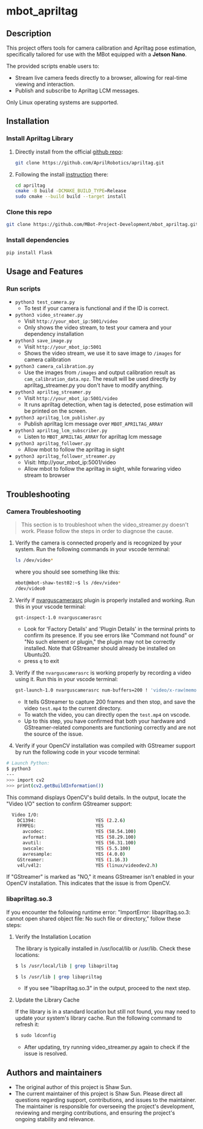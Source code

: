 # mbot_apriltag

## Description
This project offers tools for camera calibration and Apriltag pose estimation, specifically tailored for use with the MBot equipped with a **Jetson Nano**.

The provided scripts enable users to:
- Stream live camera feeds directly to a browser, allowing for real-time viewing and interaction.
- Publish and subscribe to Apriltag LCM messages.

Only Linux operating systems are supported.

## Installation
### Install Apriltag Library
1. Directly install from the official [github repo](https://github.com/AprilRobotics/apriltag):
    ```bash
    git clone https://github.com/AprilRobotics/apriltag.git
    ```

2. Following the install [instruction](https://github.com/AprilRobotics/apriltag) there:
    ```bash
    cd apriltag
    cmake -B build -DCMAKE_BUILD_TYPE=Release
    sudo cmake --build build --target install
    ```

### Clone this repo
```bash
git clone https://github.com/MBot-Project-Development/mbot_apriltag.git
```

### Install dependencies
```bash
pip install Flask
```

## Usage and Features
### Run scripts
- `python3 test_camera.py`
    - To test if your camera is functional and if the ID is correct.
- `python3 video_streamer.py`
    - Visit `http://your_mbot_ip:5001/video`
    - Only shows the video stream, to test your camera and your dependency installation
- `python3 save_image.py`
    - Visit `http://your_mbot_ip:5001`
    - Shows the video stream, we use it to save image to `/images` for camera calibration
- `python3 camera_calibration.py`
    - Use the images from `/images` and output calibration result as `cam_calibration_data.npz`. The result will be used directly by apriltag_streamer.py you don't have to modify anything.
- `python3 apriltag_streamer.py`
    - Visit `http://your_mbot_ip:5001/video`
    - It runs apriltag detection, when tag is detected, pose estimation will be printed on the screen.
- `python3 apriltag_lcm_publisher.py`
    - Publish apriltag lcm message over `MBOT_APRILTAG_ARRAY`
- `python3 apriltag_lcm_subscriber.py`
    - Listen to `MBOT_APRILTAG_ARRAY` for apriltag lcm message
- `python3 apriltag_follower.py`
    - Allow mbot to follow the apriltag in sight
- `python3 apriltag_follower_streamer.py`
    - Visit: http://your_mbot_ip:5001/video
    - Allow mbot to follow the apriltag in sight, while forwaring video stream to browser

## Troubleshooting
### Camera Troubleshooting
> This section is to troubleshoot when the video_streamer.py doesn't work. Please follow the steps in order to diagnose the cause.

1. Verify the camera is connected properly and is recognized by your system. Run the following commands in your vscode terminal:
    ```bash
    ls /dev/video*
    ```
    where you should see something like this:
    ```bash
    mbot@mbot-shaw-test02:~$ ls /dev/video*
    /dev/video0
    ```

2. Verify if [nvarguscamerasrc](https://docs.nvidia.com/jetson/archives/r35.2.1/DeveloperGuide/text/SD/CameraDevelopment/CameraSoftwareDevelopmentSolution.html) plugin is properly installed and working. Run this in your vscode terminal:
   ```bash
   gst-inspect-1.0 nvarguscamerasrc
   ```
   - Look for 'Factory Details' and 'Plugin Details' in the terminal prints to confirm its presence. If you see errors like "Command not found" or "No such element or plugin," the plugin may not be correctly installed. Note that GStreamer should already be installed on Ubuntu20. 
    - press `q` to exit

3. Verify if the `nvarguscamerasrc` is working properly by recording a video using it. Run this in your vscode terminal:
   ```bash
   gst-launch-1.0 nvarguscamerasrc num-buffers=200 ! 'video/x-raw(memory:NVMM), width=1280, height=720, framerate=20/1, format=NV12' ! omxh264enc ! qtmux ! filesink location=test.mp4
   ```
   - It tells GStreamer to capture 200 frames and then stop, and save the video `test.mp4` to the current directory.
   - To watch the video, you can directly open the `test.mp4` on vscode.
   - Up to this step, you have confirmed that both your hardware and GStreamer-related components are functioning correctly and are not the source of the issue.

4. Verify if your OpenCV installation was compiled with GStreamer support by run the following code in your vscode terminal:
```bash
# Launch Python:
$ python3
---
>>> import cv2
>>> print(cv2.getBuildInformation())
```
This command displays OpenCV's build details. In the output, locate the "Video I/O" section to confirm GStreamer support:
```bash
  Video I/O:
    DC1394:                      YES (2.2.6)
    FFMPEG:                      YES
      avcodec:                   YES (58.54.100)
      avformat:                  YES (58.29.100)
      avutil:                    YES (56.31.100)
      swscale:                   YES (5.5.100)
      avresample:                YES (4.0.0)
    GStreamer:                   YES (1.16.3)
    v4l/v4l2:                    YES (linux/videodev2.h)
```
If "GStreamer" is marked as "NO," it means GStreamer isn't enabled in your OpenCV installation. This indicates that the issue is from OpenCV.

### libapriltag.so.3
If you encounter the following runtime error: "ImportError: libapriltag.so.3: cannot open shared object file: No such file or directory," follow these steps:

1. Verify the Installation Location

    The library is typically installed in /usr/local/lib or /usr/lib. Check these locations:
    ```bash
    $ ls /usr/local/lib | grep libapriltag
    ```
    ```bash
    $ ls /usr/lib | grep libapriltag
    ```
    - If you see "libapriltag.so.3" in the output, proceed to the next step.

2. Update the Library Cache

    If the library is in a standard location but still not found, you may need to update your system's library cache. Run the following command to refresh it:

    ```bash
    $ sudo ldconfig
    ```
    - After updating, try running video_streamer.py again to check if the issue is resolved.

## Authors and maintainers
- The original author of this project is Shaw Sun.
- The current maintainer of this project is Shaw Sun. Please direct all questions regarding support, contributions, and issues to the maintainer. The maintainer is responsible for overseeing the project's development, reviewing and merging contributions, and ensuring the project's ongoing stability and relevance.
